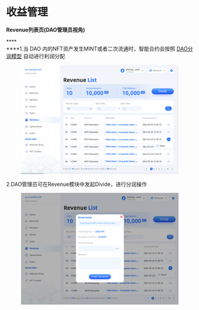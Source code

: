 # 收益管理

**Revenue列表页(DAO管理员视角)**

****\
****1.当 DAO 内的NFT资产发生MINT或者二次流通时，智能合约会按照 [DAO分润模型](../shi-yong-launch-qi-dong-dao/5-she-zhi-dao-fen-run-mo-xing.md) 自动进行利润分配

<figure><img src="../../.gitbook/assets/image (3) (2).png" alt=""><figcaption></figcaption></figure>

2.DAO管理员可在Revenue模块中发起Divide，进行分润操作

<figure><img src="../../.gitbook/assets/image (1) (3).png" alt=""><figcaption></figcaption></figure>
